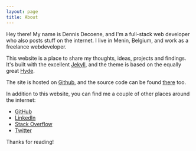 ```yaml
---
layout: page
title: About
---
```


Hey there! My name is Dennis Decoene, and I'm a full-stack web developer who also posts stuff on the internet. I live in Menin, Belgium, and work as a freelance webdeveloper.

This website is a place to share my thoughts, ideas, projects and findings. It's built with the excellent [Jekyll](http://jekyllrb.com/), and the theme is based on the equally great [Hyde](http://hyde.getpoole.com/).

The site is hosted on [Github](https://github.com), and the source code can be found [there](https://github.com/AvidSoftware-be/AvidSoftware-be.github.io) too.

In addition to this website, you can find me a couple of other places around the internet:

* [GitHub](https://github.com/AvidSoftware-be)
* [LinkedIn](https://be.linkedin.com/in/dennisdecoene)
* [Stack Overflow](http://stackoverflow.com/users/181013/dennis-decoene)
* [Twitter](https://twitter.com/DDecoene)

Thanks for reading!

